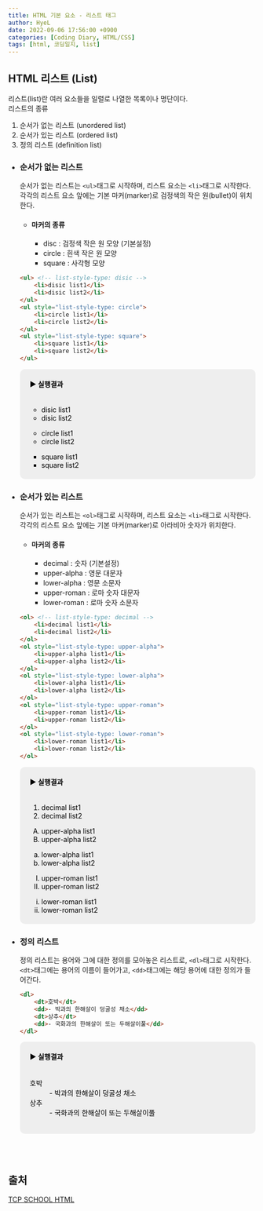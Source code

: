 ```yaml
---
title: HTML 기본 요소 - 리스트 태그
author: HyeL
date: 2022-09-06 17:56:00 +0900
categories: [Coding Diary, HTML/CSS]
tags: [html, 코딩일지, list]
---
```


## HTML 리스트 (List)

리스트(list)란 여러 요소들을 일렬로 나열한 목록이나 명단이다.<br>
리스트의 종류
1. 순서가 없는 리스트 (unordered list)
2. 순서가 있는 리스트 (ordered list)
3. 정의 리스트 (definition list)

- ### 순서가 없는 리스트

    순서가 없는 리스트는 `<ul>`태그로 시작하며, 리스트 요소는 `<li>`태그로 시작한다.<br>
    각각의 리스트 요소 앞에는 기본 마커(marker)로 검정색의 작은 원(bullet)이 위치한다.

    - #### 마커의 종류

        - disc : 검정색 작은 원 모양 (기본설정)
        - circle : 흰색 작은 원 모양
        - square : 사각형 모양

    ```html
    <ul> <!-- list-style-type: disic -->
        <li>disic list1</li>
        <li>disic list2</li>
    </ul>
    <ul style="list-style-type: circle">
        <li>circle list1</li>
        <li>circle list2</li>
    </ul>
    <ul style="list-style-type: square">
        <li>square list1</li>
        <li>square list2</li>
    </ul>
    ```

    <div style="background:#eee; padding: 20px; box-sizing: border-box; border-radius: 10px; color: black;">
        <strong style="display: block; padding-bottom: 20px;">▶ 실행결과</strong>
        <ul> <!-- list-style-type: disic -->
            <li>disic list1</li>
            <li>disic list2</li>
        </ul>
        <ul style="list-style-type: circle">
            <li>circle list1</li>
            <li>circle list2</li>
        </ul>
        <ul style="list-style-type: square">
            <li>square list1</li>
            <li>square list2</li>
        </ul>
    </div>

- ### 순서가 있는 리스트

    순서가 있는 리스트는 `<ol>`태그로 시작하며, 리스트 요소는 `<li>`태그로 시작한다.<br>
    각각의 리스트 요소 앞에는 기본 마커(marker)로 아라비아 숫자가 위치한다.

    - #### 마커의 종류

        - decimal : 숫자 (기본설정)
        - upper-alpha : 영문 대문자
        - lower-alpha : 영문 소문자
        - upper-roman : 로마 숫자 대문자
        - lower-roman : 로마 숫자 소문자

    ```html
    <ol> <!-- list-style-type: decimal -->
        <li>decimal list1</li>
        <li>decimal list2</li>
    </ol>
    <ol style="list-style-type: upper-alpha">
        <li>upper-alpha list1</li>
        <li>upper-alpha list2</li>
    </ol>
    <ol style="list-style-type: lower-alpha">
        <li>lower-alpha list1</li>
        <li>lower-alpha list2</li>
    </ol>
    <ol style="list-style-type: upper-roman">
        <li>upper-roman list1</li>
        <li>upper-roman list2</li>
    </ol>
    <ol style="list-style-type: lower-roman">
        <li>lower-roman list1</li>
        <li>lower-roman list2</li>
    </ol>
    ```

    <div style="background:#eee; padding: 20px; box-sizing: border-box; border-radius: 10px; color: black;">
        <strong style="display: block; padding-bottom: 20px;">▶ 실행결과</strong>
        <ol> <!-- list-style-type: decimal -->
            <li>decimal list1</li>
            <li>decimal list2</li>
        </ol>
        <ol style="list-style-type: upper-alpha">
            <li>upper-alpha list1</li>
            <li>upper-alpha list2</li>
        </ol>
        <ol style="list-style-type: lower-alpha">
            <li>lower-alpha list1</li>
            <li>lower-alpha list2</li>
        </ol>
        <ol style="list-style-type: upper-roman">
            <li>upper-roman list1</li>
            <li>upper-roman list2</li>
        </ol>
        <ol style="list-style-type: lower-roman">
            <li>lower-roman list1</li>
            <li>lower-roman list2</li>
        </ol>
    </div>
    

- ### 정의 리스트

    정의 리스트는 용어와 그에 대한 정의를 모아놓은 리스트로, `<dl>`태그로 시작한다.<br>
    `<dt>`태그에는 용어의 이름이 들어가고, `<dd>`태그에는 해당 용어에 대한 정의가 들어간다.

    ```html
    <dl>
        <dt>호박</dt>
        <dd>- 박과의 한해살이 덩굴성 채소</dd>
        <dt>상추</dt>
        <dd>- 국화과의 한해살이 또는 두해살이풀</dd>
    </dl>
    ```

    <div style="background:#eee; padding: 20px; box-sizing: border-box; border-radius: 10px; color: black;">
        <strong style="display: block; padding-bottom: 20px;">▶ 실행결과</strong>
        <dl>
            <dt>호박</dt>
            <dd>- 박과의 한해살이 덩굴성 채소</dd>
            <dt>상추</dt>
            <dd>- 국화과의 한해살이 또는 두해살이풀</dd>
        </dl>
    </div>
<br><br>

## 출처

[TCP SCHOOL HTML](http://www.tcpschool.com/html/intro)